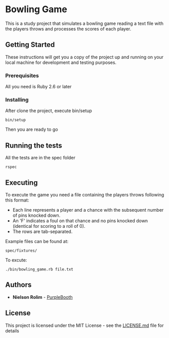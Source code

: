 
# Bowling Game

This is a study project that simulates a bowling game reading a text file with the players throws and processes the scores of each player.

## Getting Started

These instructions will get you a copy of the project up and running on your local machine for development and testing purposes.

### Prerequisites

All you need is Ruby 2.6 or later


### Installing

After clone the project, execute bin/setup

```
bin/setup
```

Then you are ready to go

## Running the tests

All the tests are in the spec folder

```
rspec
```

## Executing

To execute the game you need a file containing the players throws following this format:

* Each line represents a player and a chance with the subsequent number of pins knocked down.
* An 'F' indicates a foul on that chance and no pins knocked down (identical for scoring to a roll of 0).
* The rows are tab-separated.

Example files can be found at:

```
spec/fixtures/
```

To excute:
```
./bin/bowling_game.rb file.txt
```


## Authors

* **Nielson Rolim** - [PurpleBooth](https://github.com/nielsonrolim)


## License

This project is licensed under the MIT License - see the [LICENSE.md](LICENSE.md) file for details

